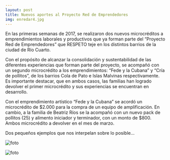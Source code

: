 ```yaml
---
layout: post
title: Nuevos aportes al Proyecto Red de Emprendedores
img: enredar4.jpg
---
```

En las primeras semanas de 2017, se realizaron dos nuevos microcréditos a emprendimientos laborales y productivos que ya forman parte del “Proyecto Red de Emprendedores” que RESPETO teje en los distintos barrios de la ciudad de Río Cuarto.

Con el propósito de alcanzar la consolidación y sustentabilidad de las diferentes experiencias que forman parte del proyecto, se acompañó con un segundo microcrédito a los emprendimientos:  “Fede y la Cubana” y  “Cría de pollitos”, de los barrios Cola de Pato e Islas Malvinas respectivamente.
Es importante destacar, que en ambos casos, las familias han logrado devolver el primer microcrédito y sus experiencias se encuentran en desarrollo.

Con el emprendimiento artístico “Fede y la Cubana” se acordó un microcrédito de $2.000 para la compra de un equipo de amplificación. En cambio, a la familia de Beatriz Ríos se la acompañó con un nuevo pack de pollitos (25) y alimento iniciador y terminador, con un monto de $800. Ambos microcrédito a devolver en el mes de marzo.

Dos pequeños ejemplos que nos interpelan sobre lo posible…

![foto]({{site.baseurl}}/img/enredar2.jpg)

![foto]({{site.baseurl}}/img/enredar3.jpg)

